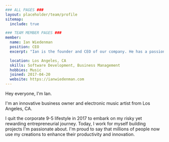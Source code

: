 ```yaml
---
### ALL PAGES ###
layout: placeholder/team/profile
sitemap:
  include: true

### TEAM MEMBER PAGES ###
member:
  name: Ian Wiedenman
  position: CEO
  excerpt: "Ian is the founder and CEO of our company. He has a passion for technology and is always looking for ways to improve our products."

  location: Los Angeles, CA
  skills: Software Development, Business Management
  hobbies: Music
  joined: 2017-04-20
  website: https://ianwiedenman.com
---
```


Hey everyone, I'm Ian.

I'm an innovative business owner and electronic music artist from Los Angeles, CA.

I quit the corporate 9-5 lifestyle in 2017 to embark on my risky yet rewarding entrepreneurial journey. Today, I work for myself building projects I'm passionate about. I'm proud to say that millions of people now use my creations to enhance their productivity and innovation.
